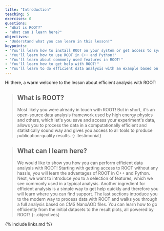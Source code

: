 ```yaml
---
title: "Introduction"
teaching: 5
exercises: 0
questions:
- "What is ROOT?"
- "What can I learn here?"
objectives:
- "Understand what you can learn in this lesson!"
keypoints:
- "You'll learn how to install ROOT on your system or get access to systems with ROOTpre-installed!"
- "You'll learn how to use ROOT in C++ and Python!"
- "You'll learn about commonly used features in ROOT!"
- "You'll learn how to get help with ROOT!"
- "You'll learn to do efficient data analysis with an example based on NanoAOD files!"
---
```


Hi there, a warm welcome to the lesson about efficient analysis with ROOT!

> ## What is ROOT?
> Most likely you were already in touch with ROOT! But in short, it's an open-source data analysis framework used by high energy physics and others, which let's you save and access your experiment's data, allows you to process the data in a computationally efficient and statistically sound way and gives you access to all tools to produce publication-quality results.
{: .testimonial}


> ## What can I learn here?
> We would like to show you how you can perform efficient data analysis with ROOT! Starting with getting access to ROOT without any hassle, you will learn the advantages of ROOT in C++ and Python. Next, we want to introduce you to a selection of features, which we see commonly used in a typical analysis. Another ingredient for efficient analysis is a simple way to get help quickly and therefore you will learn where you can find support. The last sections introduce you to the modern way to process data with ROOT and walks you through a full analysis based on CMS NanoAOD files. You can learn how to go efficiently from the initial datasets to the result plots, all powered by ROOT!
{: .objectives}

{% include links.md %}
